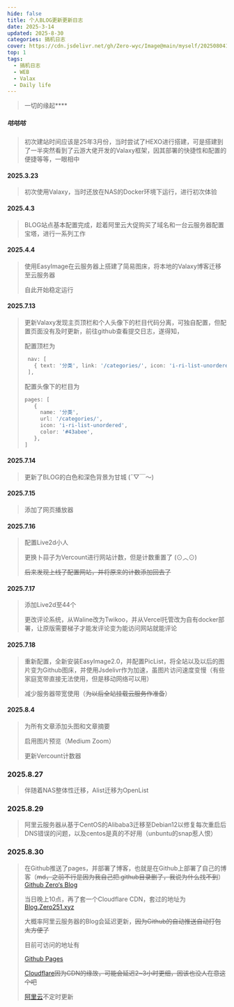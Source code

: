 ```yaml
---
hide: false
title: 个人BLOG更新更新日志
date: 2025-3-14
updated: 2025-8-30
categories: 搞机日志
cover: https://cdn.jsdelivr.net/gh/Zero-wyc/Image@main/myself/20250804192855060.jpg
top: 1
tags:
  - 搞机日志
  - WEB
  - Valax
  - Daily life
---
```


> 一切的缘起**<!-- more -->**

##### 咕咕咕

> 初次建站时间应该是25年3月份，当时尝试了HEXO进行搭建，可是搭建到了一半突然看到了云游大佬开发的Valaxy框架，因其部署的快捷性和配置的便捷等等，一眼相中

#### 2025.3.23

> 初次使用Valaxy，当时还放在NAS的Docker环境下运行，进行初次体验

#### 2025.4.3

> BLOG站点基本配置完成，趁着阿里云大促购买了域名和一台云服务器配置宝塔，进行一系列工作

#### 2025.4.4

> 使用EasyImage在云服务器上搭建了简易图床，将本地的Valaxy博客迁移至云服务器
>
> 自此开始稳定运行

#### 2025.7.13

> 更新Valaxy发现主页顶栏和个人头像下的栏目代码分离，可独自配置，但配置页面没有及时更新，前往github查看提交日志，遂得知，
>
> 配置顶栏为
>
> ```typescript
>  nav: [
>    { text: '分类', link: '/categories/', icon: 'i-ri-list-unordered' },
>  ],
> ```
>
> 配置头像下的栏目为
>
> ```typescript
> pages: [
>    {
>      name: '分类',
>      url: '/categories/',
>      icon: 'i-ri-list-unordered',
>      color: '#43abee',
>    },
> ]
> ```
>
> 

#### 2025.7.14

> 更新了BLOG的白色和深色背景为甘城 (ˉ▽￣～)

#### 2025.7.15

> 添加了网页播放器

#### 2025.7.16

> 配置Live2d小人
>
> 更换卜蒜子为Vercount进行网站计数，但是计数重置了 (⊙︿⊙)
>
> ~~后来发现上线了配置网站，并将原来的计数添加回去了~~

#### 2025.7.17

> 添加Live2d至44个
>
> 更改评论系统，从Waline改为Twikoo，并从Vercel托管改为自有docker部署，让原版需要梯子才能发评论变为能访问网站就能评论

#### 2025.7.18

> 重新配置，全新安装EasyImage2.0，并配置PicList，将全站以及以后的图片变为Github图床，并使用Jsdelivr作为加速，虽图片访问速度变慢（有些家庭宽带直接无法使用，但是移动网络可以用）
>
> 减少服务器带宽使用（~~为以后全站挂载云服务作准备~~）

#### 2025.8.4

> 为所有文章添加头图和文章摘要
>
> 启用图片预览（Medium Zoom）
>
> 更新Vercount计数器

### 2025.8.27

> 伴随着NAS整体性迁移，Alist迁移为OpenList

### 2025.8.29

> 阿里云服务器从基于CentOS的Alibaba3迁移至Debian12以修复每次重启后DNS错误的问题，以及centos是真的不好用（unbuntu的snap惹人恨）

### 2025.8.30

> 在Github推送了pages，并部署了博客，也就是在Github上部署了自己的博客（~~md，之前不行是因为我自己把.github目录删了，我说为什么找不到~~）[Github Zero‘s Blog](https://zero-wyc.github.io/)
>
> 当日晚上10点，再了套一个Cloudflare CDN，套过的地址为 [Blog.Zero251.xyz](https://blog.zero251.xyz/)
>
> 大概率阿里云服务器的Blog会延迟更新，~~因为Github的自动推送自动打包太方便了~~
>
> 目前可访问的地址有
>
> [Github Pages](https://zero-wyc.github.io/)
>
> [Cloudflare](https://blog.zero251.xyz/)~~因为CDN的缘故，可能会延迟2~3小时更细，因该也没人在意这个吧~~
>
> [阿里云](Zero251.xyz)不定时更新


